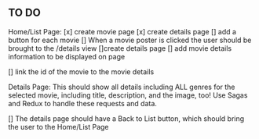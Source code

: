 ## TO DO 

Home/List Page: 
[x] create movie page
[x] create details page 
[] add a button for each movie 
[] When a movie poster is clicked the user should be brought to the /details view 
[]create details page 
[] add movie details information to be displayed on page 

[] link the id of the movie to the movie details 


Details Page: 
This should show all details including ALL genres for the selected movie, including title, description, and the image, too! Use Sagas and Redux to handle these requests and data.

[] The details page should have a Back to List button, which should bring the user to the Home/List Page
